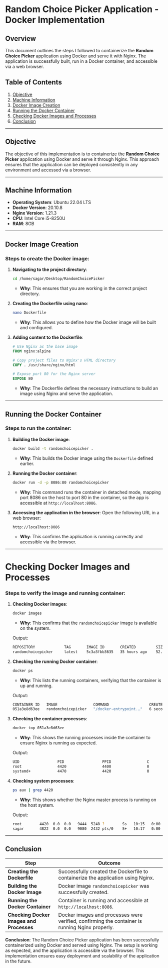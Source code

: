 # Random Choice Picker Application - Docker Implementation

## Overview
This document outlines the steps I followed to containerize the **Random Choice Picker** application using Docker and serve it with Nginx. The application is successfully built, run in a Docker container, and accessible via a web browser.

## Table of Contents
1. [Objective](#objective)
2. [Machine Information](#machine-information)
3. [Docker Image Creation](#docker-image-creation)
4. [Running the Docker Container](#running-the-docker-container)
5. [Checking Docker Images and Processes](#checking-docker-images-and-processes)
6. [Conclusion](#conclusion)

---

## Objective
The objective of this implementation is to containerize the **Random Choice Picker** application using Docker and serve it through Nginx. This approach ensures that the application can be deployed consistently in any environment and accessed via a browser.

---

## Machine Information
- **Operating System**: Ubuntu 22.04 LTS
- **Docker Version**: 20.10.8
- **Nginx Version**: 1.21.3
- **CPU**: Intel Core i5-8250U
- **RAM**: 8GB

---

## Docker Image Creation

### Steps to create the Docker image:
1. **Navigating to the project directory**:
    ```bash
    cd /home/sagar/Desktop/RandomChoicePicker
    ```
    - **Why**: This ensures that you are working in the correct project directory.

2. **Creating the Dockerfile using nano**:
    ```bash
    nano Dockerfile
    ```
    - **Why**: This allows you to define how the Docker image will be built and configured.

3. **Adding content to the Dockerfile**:
    ```dockerfile
    # Use Nginx as the base image
    FROM nginx:alpine

    # Copy project files to Nginx's HTML directory
    COPY . /usr/share/nginx/html

    # Expose port 80 for the Nginx server
    EXPOSE 80
    ```
    - **Why**: The Dockerfile defines the necessary instructions to build an image using Nginx and serve the application.

---

## Running the Docker Container

### Steps to run the container:
1. **Building the Docker image**:
    ```bash
    docker build -t randomchoicepicker .
    ```
    - **Why**: This builds the Docker image using the `Dockerfile` defined earlier.

2. **Running the Docker container**:
    ```bash
    docker run -d -p 8086:80 randomchoicepicker
    ```
    - **Why**: This command runs the container in detached mode, mapping port 8086 on the host to port 80 in the container, so the app is accessible at `http://localhost:8086`.

3. **Accessing the application in the browser**:
    Open the following URL in a web browser:
    ```
    http://localhost:8086
    ```
    - **Why**: This confirms the application is running correctly and accessible via the browser.

---

# Checking Docker Images and Processes

### Steps to verify the image and running container:
1. **Checking Docker images**:
    ```bash
    docker images
    ```
    - **Why**: This confirms that the `randomchoicepicker` image is available on the system.

    Output:
    ```bash
    REPOSITORY             TAG       IMAGE ID       CREATED         SIZE
    randomchoicepicker     latest    5c3a3fbb3635   35 hours ago    52.5MB
    ```

2. **Checking the running Docker container**:
    ```bash
    docker ps
    ```
    - **Why**: This lists the running containers, verifying that the container is up and running.

    Output:
    ```bash
    CONTAINER ID   IMAGE                COMMAND                  CREATED         STATUS         PORTS                                     NAMES
    051a3e8d63ee   randomchoicepicker   "/docker-entrypoint.…"   6 seconds ago   Up 6 seconds   0.0.0.0:8086->80/tcp, [::]:8086->80/tcp   hopeful_fermi
    ```

3. **Checking the container processes**:
    ```bash
    docker top 051a3e8d63ee
    ```
    - **Why**: This shows the running processes inside the container to ensure Nginx is running as expected.

    Output:
    ```bash
    UID                 PID                 PPID                C                   STIME               TTY                 TIME                CMD
    root                4420                4400                0                   10:15               ?                   00:00:00            nginx: master process nginx -g daemon off;
    systemd+            4470                4420                0                   10:15               ?                   00:00:00            nginx: worker process
    ```

4. **Checking system processes**:
    ```bash
    ps aux | grep 4420
    ```
    - **Why**: This shows whether the Nginx master process is running on the host system.

    Output:
    ```bash
    root        4420  0.0  0.0   9444  5248 ?        Ss   10:15   0:00 nginx: master process nginx -g daemon off;
    sagar       4822  0.0  0.0   9080  2432 pts/0    S+   10:17   0:00 grep --color=auto 4420
    ```

---

## Conclusion
| **Step**                         | **Outcome** |
|----------------------------------|-------------|
| **Creating the Dockerfile**      | Successfully created the Dockerfile to containerize the application using Nginx. |
| **Building the Docker Image**    | Docker image `randomchoicepicker` was successfully created. |
| **Running the Docker Container** | Container is running and accessible at `http://localhost:8086`. |
| **Checking Docker Images and Processes** | Docker images and processes were verified, confirming the container is running Nginx properly. |

**Conclusion**: The Random Choice Picker application has been successfully containerized using Docker and served using Nginx. The setup is working as expected, and the application is accessible via the browser. This implementation ensures easy deployment and scalability of the application in the future.
